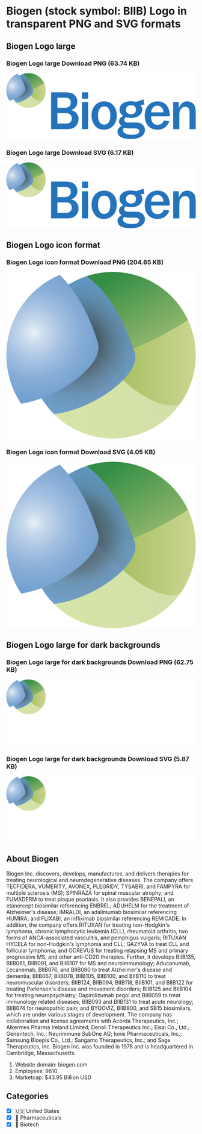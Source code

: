 # Biogen (stock symbol: BIIB) Logo in transparent PNG and SVG formats

## Biogen Logo large

### Biogen Logo large Download PNG (63.74 KB)

![Biogen Logo large Download PNG (63.74 KB)](/img/orig/BIIB_BIG-7789f89c.png)

### Biogen Logo large Download SVG (6.17 KB)

![Biogen Logo large Download SVG (6.17 KB)](/img/orig/BIIB_BIG-d3f80a9a.svg)

## Biogen Logo icon format

### Biogen Logo icon format Download PNG (204.65 KB)

![Biogen Logo icon format Download PNG (204.65 KB)](/img/orig/BIIB-c54e2f33.png)

### Biogen Logo icon format Download SVG (4.05 KB)

![Biogen Logo icon format Download SVG (4.05 KB)](/img/orig/BIIB-e2ca3719.svg)

## Biogen Logo large for dark backgrounds

### Biogen Logo large for dark backgrounds Download PNG (62.75 KB)

![Biogen Logo large for dark backgrounds Download PNG (62.75 KB)](/img/orig/BIIB_BIG.D-7f18ac4b.png)

### Biogen Logo large for dark backgrounds Download SVG (5.87 KB)

![Biogen Logo large for dark backgrounds Download SVG (5.87 KB)](/img/orig/BIIB_BIG.D-c1eec620.svg)

## About Biogen

Biogen Inc. discovers, develops, manufactures, and delivers therapies for treating neurological and neurodegenerative diseases. The company offers TECFIDERA, VUMERITY, AVONEX, PLEGRIDY, TYSABRI, and FAMPYRA for multiple sclerosis (MS); SPINRAZA for spinal muscular atrophy; and FUMADERM to treat plaque psoriasis. It also provides BENEPALI, an etanercept biosimilar referencing ENBREL; ADUHELM for the treatment of Alzheimer's disease; IMRALDI, an adalimumab biosimilar referencing HUMIRA; and FLIXABI, an infliximab biosimilar referencing REMICADE. In addition, the company offers RITUXAN for treating non-Hodgkin's lymphoma, chronic lymphocytic leukemia (CLL), rheumatoid arthritis, two forms of ANCA-associated vasculitis, and pemphigus vulgaris; RITUXAN HYCELA for non-Hodgkin's lymphoma and CLL; GAZYVA to treat CLL and follicular lymphoma; and OCREVUS for treating relapsing MS and primary progressive MS; and other anti-CD20 therapies. Further, it develops BIIB135, BIIB061, BIIB091, and BIIB107 for MS and neuroimmunology; Aducanumab, Lecanemab, BIIB076, and BIIB080 to treat Alzheimer's disease and dementia; BIIB067, BIIB078, BIIB105, BIIB100, and BIIB110 to treat neuromuscular disorders; BIIB124, BIIB094, BIIB118, BIIB101, and BIIB122 for treating Parkinson's disease and movement disorders; BIIB125 and BIIB104 for treating neuropsychiatry; Dapirolizumab pegol and BIIB059 to treat immunology related diseases; BIIB093 and BIIB131 to treat acute neurology; BIIB074 for neuropathic pain; and BYOOVIZ, BIIB800, and SB15 biosimilars, which are under various stages of development. The company has collaboration and license agreements with Acorda Therapeutics, Inc.; Alkermes Pharma Ireland Limited; Denali Therapeutics Inc.; Eisai Co., Ltd.; Genentech, Inc.; Neurimmune SubOne AG; Ionis Pharmaceuticals, Inc.; Samsung Bioepis Co., Ltd.; Sangamo Therapeutics, Inc.; and Sage Therapeutics, Inc. Biogen Inc. was founded in 1978 and is headquartered in Cambridge, Massachusetts.

1. Website domain: biogen.com
2. Employees: 9610
3. Marketcap: $43.95 Billion USD


## Categories
- [x] 🇺🇸 United States
- [x] 💊 Pharmaceuticals
- [x] 🧬 Biotech
